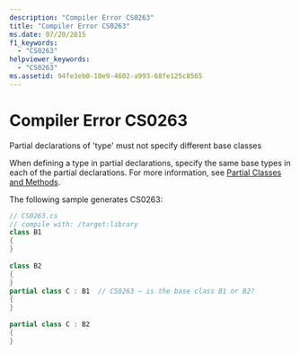 ```yaml
---
description: "Compiler Error CS0263"
title: "Compiler Error CS0263"
ms.date: 07/20/2015
f1_keywords: 
  - "CS0263"
helpviewer_keywords: 
  - "CS0263"
ms.assetid: 94fe3eb0-10e9-4602-a993-68fe125c8565
---
```

# Compiler Error CS0263
Partial declarations of 'type' must not specify different base classes  
  
 When defining a type in partial declarations, specify the same base types in each of the partial declarations. For more information, see [Partial Classes and Methods](../programming-guide/classes-and-structs/partial-classes-and-methods.md).  
  
 The following sample generates CS0263:  
  
```csharp  
// CS0263.cs  
// compile with: /target:library  
class B1  
{  
}  
  
class B2  
{  
}  
partial class C : B1  // CS0263 – is the base class B1 or B2?  
{  
}  
  
partial class C : B2  
{  
}  
```
